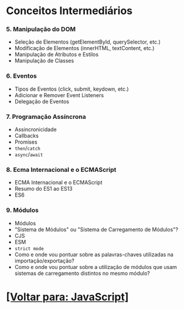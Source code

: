 # Conceitos Intermediários

### 5. Manipulação do DOM

- Seleção de Elementos (getElementById, querySelector, etc.)
- Modificação de Elementos (innerHTML, textContent, etc.)
- Manipulação de Atributos e Estilos
- Manipulação de Classes

### 6. Eventos

- Tipos de Eventos (click, submit, keydown, etc.)
- Adicionar e Remover Event Listeners
- Delegação de Eventos

### 7. Programação Assíncrona

- Assincronicidade
- Callbacks
- Promises
- `then`/`catch`
- `async`/`await`

### 8. Ecma Internacional e o ECMAScript

- ECMA Internacional e o ECMAScript
- Resumo do ES1 ao ES13
- ES6

### 9. Módulos

- Módulos
- "Sistema de Módulos" ou "Sistema de Carregamento de Módulos"?
- CJS
- ESM
- `strict mode`
- Como e onde vou pontuar sobre as palavras-chaves utilizadas na importação/exportação?
- Como e onde vou pontuar sobre a utilização de módulos que usam sistemas de carregamento distintos no mesmo módulo?

# [[Voltar para: JavaScript]](../JavaScript.md)